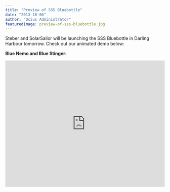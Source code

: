 ```yaml
---
title: "Preview of SSS Bluebottle"
date: "2013-10-06"
author: "Ocius Administrator"
featuredImage: preview-of-sss-bluebottle.jpg
---
```


Steber and SolarSailor will be launching the SSS Bluebottle in Darling Harbour tomorrow. Check out our animated demo below:

**Blue Nemo and Blue Stinger:**

<iframe src="http://www.youtube.com/embed/rwx1sCKcDf4?feature=oembed" allowfullscreen="" width="100%" height="400" frameborder="0"></iframe>

